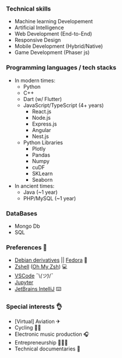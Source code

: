 ### Technical skills

- Machine learning Developement 
- Artificial Intelligence
- Web Development (End-to-End)
- Responsive Design
- Mobile Development (Hybrid/Native)
- Game Development (Phaser js)


### Programming languages / tech stacks

- In modern times:
  - Python
  - C++
  - Dart (w/ Flutter)
  - JavaScript/TypeScript (4+ years)
    - React.js
    - Node.js
    - Express.js
    - Angular
    - Nest.js
  - Python Libraries
    - Plotly
    - Pandas
    - Numpy
    - cuDF
    - SKLearn
    - Seaborn
- In ancient times:
  - Java (~1 year)
  - PHP/MySQL (~1 year)

### DataBases
- Mongo Db
- SQL
 

### Preferences 🙏

- [Debian derivatives](https://www.debian.org/) || [Fedora](https://getfedora.org/) 🐧
- [Zshell](https://en.wikipedia.org/wiki/Z_shell) ([Oh My Zsh](https://ohmyz.sh/)) 💻
- [VSCode](https://code.visualstudio.com/) ¯\\_(ツ)_/¯
- [Jupyter](https://jupyter.org/)
- [JetBrains IntelliJ](https://www.jetbrains.com/idea/) ⌨️

### Special interests 👌

- \[Virtual\] Aviation ✈
- Cycling 🚴‍♂️
- Electronic music production 🎧
- Entrepreneurship 👨🏻‍💻
- Technical documentaries 🎥
